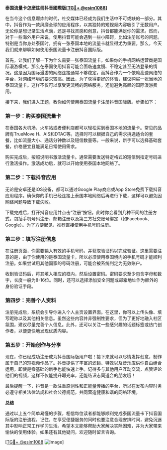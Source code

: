 **泰国流量卡怎麽註冊抖音國際版[[TG💪+ @esim1088](https://t.me/s/esim1088)]**

在当今这个信息爆炸的时代，社交媒体已经成为我们生活中不可或缺的一部分。其中，抖音作为一款风靡全球的应用程序，以其独特的短视频内容吸引了无数用户。无论你是想记录生活点滴，还是寻找灵感和创意，抖音都能满足你的需求。然而，对于一些海外用户来说，使用抖音可能会遇到一些小障碍，比如注册账号的问题。特别是当你身处泰国时，拥有一张泰国本地的流量卡就显得尤为重要。那么，今天我们就来聊聊如何使用泰国流量卡注册抖音国际版。

首先，让我们了解一下为什么需要一张泰国流量卡。如果你的手机网络运营商是国际漫游模式，那么在泰国使用抖音可能会面临速度慢、不稳定甚至无法登录的情况。这是因为国际漫游的网络连接通常不够稳定，而抖音作为一个依赖高速网络的平台，对网络环境的要求较高。因此，为了获得更好的体验，建议购买一张当地的泰国流量卡。这样不仅可以享受更流畅的网络服务，还能避免高额的国际漫游费用。

接下来，我们进入正题，教你如何使用泰国流量卡注册抖音国际版。步骤如下：

### 第一步：购买泰国流量卡

在泰国各大机场、火车站或者便利店都可以轻松买到泰国本地的流量卡。常见的品牌有TrueMove H、AIS和DTAC等。选择时可以根据自己的需求挑选适合的套餐，比如流量大小、通话分钟数以及短信数量等。一般来说，新手可以选择基础套餐，价格便宜且能满足日常使用需求。

购买完成后，按照说明书激活流量卡。通常需要发送特定格式的短信到指定号码进行激活操作。激活成功后，就可以开始使用泰国本地网络了。

### 第二步：下载抖音应用

无论是安卓还是iOS设备，都可以通过Google Play商店或App Store免费下载抖音应用程序。确保你的手机已经连接上泰国本地网络后再进行下载，这样可以避免因网络问题导致下载失败。

下载完成后，打开抖音应用并点击“注册”按钮。此时你会看到几种不同的注册方式，包括手机号码注册、邮箱注册以及第三方社交账号绑定（如Facebook、Google）。为了方便起见，推荐直接使用手机号码注册。

### 第三步：填写注册信息

在注册页面，你需要输入有效的手机号码，并获取验证码以完成验证。这里需要注意的是，由于你使用的是泰国流量卡，所以必须使用泰国境内的手机号码才能顺利注册。如果尝试用其他国家的号码注册，可能会被系统判定为无效账户。

收到验证码后，将其填入相应的框内，然后设置密码。密码要求至少包含字母和数字，长度一般为8-16位。同时，还可以选择添加安全问题或邮箱地址作为额外的身份验证手段。

### 第四步：完善个人资料

注册完成后，系统会引导你进入个人主页设置界面。在这里，你可以上传头像、填写昵称以及其他相关信息。虽然这些内容并非强制性要求，但为了更好地融入社区氛围，建议尽量完善个人信息。此外，还可以关注一些感兴趣的话题标签或热门创作者，以便更快地发现优质内容。

### 第五步：开始创作与分享

现在，你已经成功注册成为抖音国际版用户啦！接下来就可以尽情发挥创意，制作属于自己的短视频作品了。抖音提供了丰富的滤镜、特效以及音乐库供你自由组合运用，即使是零基础的新手也能快速上手。记得多与其他用户互动交流，点赞评论他们的视频，这样不仅能提升曝光率，还能结识志同道合的朋友哦！

最后提醒一下，抖音是一款注重原创性和正能量传播的平台，所以在发布内容时务必遵守相关法律法规和社会公德规范，共同营造健康和谐的网络环境。

**总结**

通过以上五个简单易懂的步骤，相信每位读者都能够顺利完成泰国流量卡下抖音国际版的注册流程。记住，在享受便捷服务的同时也要注意合理安排时间，避免沉迷其中影响正常工作学习生活。希望本文能够帮助大家解决实际困难，并为大家带来愉快的使用体验。如果还有其他疑问，欢迎随时留言咨询。

[[TG💪+ @esim1088](https://t.me/s/esim1088) ![Image](https://i.postimg.cc/4NQfJmqS/Snipaste-2025-05-13-00-14-12.png)]